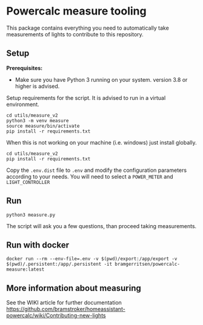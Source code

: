 # Powercalc measure tooling

This package contains everything you need to automatically take measurements of lights to contribute to this repository.

## Setup

**Prerequisites:**
- Make sure you have Python 3 running on your system. version 3.8 or higher is advised.

Setup requirements for the script. It is advised to run in a virtual environment.
```
cd utils/measure_v2
python3 -m venv measure
source measure/bin/activate
pip install -r requirements.txt
```

When this is not working on your machine (i.e. windows) just install globally.
```
cd utils/measure_v2
pip install -r requirements.txt
```

Copy the `.env.dist` file to `.env` and modify the configuration parameters according to your needs.
You will need to select a `POWER_METER` and `LIGHT_CONTROLLER`

## Run

```
python3 measure.py
```

The script will ask you a few questions, than proceed taking measurements.

## Run with docker

`docker run --rm --env-file=.env -v $(pwd)/export:/app/export -v $(pwd)/.persistent:/app/.persistent -it bramgerritsen/powercalc-measure:latest`

## More information about measuring

See the WIKI article for further documentation https://github.com/bramstroker/homeassistant-powercalc/wiki/Contributing-new-lights